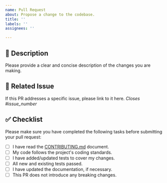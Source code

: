 ```yaml
---
name: Pull Request
about: Propose a change to the codebase.
title: ''
labels: ''
assignees: ''

---
```


## 📝 Description

Please provide a clear and concise description of the changes you are making.

## 🔗 Related Issue

If this PR addresses a specific issue, please link to it here.
*Closes #issue_number*

## ✅ Checklist

Please make sure you have completed the following tasks before submitting your pull request:

- [ ] I have read the [CONTRIBUTING.md](https://github.com/adomorn/StructuredJson/blob/development/CONTRIBUTING.md) document.
- [ ] My code follows the project's coding standards.
- [ ] I have added/updated tests to cover my changes.
- [ ] All new and existing tests passed.
- [ ] I have updated the documentation, if necessary.
- [ ] This PR does not introduce any breaking changes. 